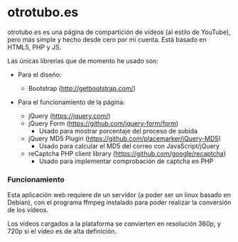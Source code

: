 # otrotubo.es

otrotubo.es es una página de compartición de vídeos (al estilo de YouTube), pero más simple y hecho desde cero por mi cuenta.
Está basado en HTML5, PHP y JS.

Las únicas librerías que de momento he usado son:
  - Para el diseño:
    - Bootstrap (http://getbootstrap.com/)

  - Para el funcionamiento de la página:
    - jQuery (https://jquery.com/)
    - jQuery Form (https://github.com/jquery-form/form)
      - Usado para mostrar porcentaje del proceso de subida
    - jQuery MD5 Plugin (https://github.com/placemarker/jQuery-MD5)
      - Usado para calcular el MD5 del correo con JavaScript/jQuery
    - reCaptcha PHP client library (https://github.com/google/recaptcha)
      - Usado para implementar comprobación de captcha en PHP

### Funcionamiento
Esta aplicación web requiere de un servidor (a poder ser un linux basado en Debian), con el programa ffmpeg instalado para poder realizar la conversión de los vídeos.

Los vídeos cargados a la plataforma se convierten en resolución 360p, y 720p si el vídeo es de alta definición.